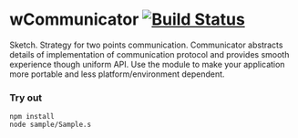 
# wCommunicator [![Build Status](https://travis-ci.org/Wandalen/wCommunicator.svg?branch=master)](https://travis-ci.org/Wandalen/wCommunicator)

Sketch. Strategy for two points communication. Communicator abstracts details of implementation of communication protocol and provides smooth experience though uniform API. Use the module to make your application more portable and less platform/environment dependent.

### Try out
```
npm install
node sample/Sample.s
```

















